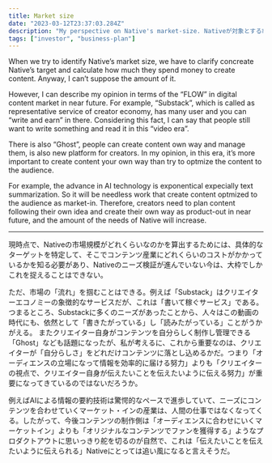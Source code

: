 ```yaml
---
title: Market size
date: "2023-03-12T23:37:03.284Z"
description: "My perspective on Native's market-size. Nativeが対象とする市場規模についての考えを述べます。"
tags: ["investor", "business-plan"]
---
```


When we try to identify Native’s market size, we have to clarify concreate Native’s target and calculate how much they spend money to create content. Anyway, I can’t suppose the amount of it.

However, I can describe my opinion in terms of the “FLOW” in digital content market in near future. For example, “Substack”, which  is called as representative service of creator economy, has many user and you can “write and earn” in there. Considering this fact, I can say that people still want to write something and read it in this “video era”. 

There is also “Ghost”, people can create content own way and manage them, is also new platform for creators. In my opinion, in this era, it’s more important to create content your own way than try to optmize the content to the audience.

For example, the advance in AI technology is exponentical expecially text summarization. So it will be needless work that create content optmized to the audience as market-in. Therefore, creators need to plan content following their own idea and create their own way as product-out in near future, and the amount of the needs of Native will increase.

---

現時点で、Nativeの市場規模がどれくらいなのかを算出するためには、具体的なターゲットを特定して、そこでコンテンツ産業にどれくらいのコストがかかっているかを知る必要があり、Nativeのニーズ検証が進んでいない今は、大枠でしかこれを捉えることはできない。

ただ、市場の「流れ」を掴むことはできる。例えば「Substack」はクリエイターエコノミーの象徴的なサービスだが、これは「書いて稼ぐサービス」である。つまるところ、Substackに多くのニーズがあったことから、人々はこの動画の時代にも、依然として「書きたがっている」し「読みたがっている」ことがうかがえる。
またクリエイター自身がコンテンツを自分らしく制作し管理できる「Ghost」なども話題になったが、私が考えるに、これから重要なのは、クリエイターが「自分らしさ」をどれだけコンテンツに落とし込めるかだ。つまり「オーディエンスの立場になって情報を効率的に届ける努力」よりも「クリエイターの視点で、クリエイター自身が伝えたいことを伝えたいように伝える努力」が重要になってきているのではないだろうか。

例えばAIによる情報の要約技術は驚愕的なペースで進歩していて、ニーズにコンテンツを合わせていくマーケット・インの産業は、人間の仕事ではなくなってくる。したがって、今後コンテンツの制作側は「オーディエンスに合わせにいくマーケットイン」よりも「オリジナルなコンテンツでファンを獲得する」ようなプロダクトアウトに思いっきり舵を切るのが自然で、これは「伝えたいことを伝えたいように伝えられる」Nativeにとっては追い風になると言えそうだ。